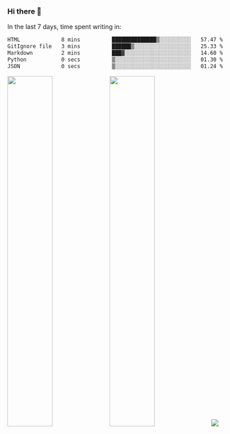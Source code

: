 ### Hi there 👋

In the last 7 days, time spent writing in:

<!--START_SECTION:waka-->

```txt
HTML             8 mins          ██████████████▒░░░░░░░░░░   57.47 %
GitIgnore file   3 mins          ██████▒░░░░░░░░░░░░░░░░░░   25.33 %
Markdown         2 mins          ███▓░░░░░░░░░░░░░░░░░░░░░   14.60 %
Python           0 secs          ▒░░░░░░░░░░░░░░░░░░░░░░░░   01.30 %
JSON             0 secs          ▒░░░░░░░░░░░░░░░░░░░░░░░░   01.24 %
```

<!--END_SECTION:waka-->

<img src="https://wakatime.com/share/@jimtje/5d0c92de-08f8-4a72-8f2f-6a9693d1e318.svg" width=45% height=45%> <img src="https://wakatime.com/share/@jimtje/501498ae-bda5-4da7-a89d-b40bcdd5556d.svg" width=45% height=45%>
![](https://hit.yhype.me/github/profile?user_id=43537315)
